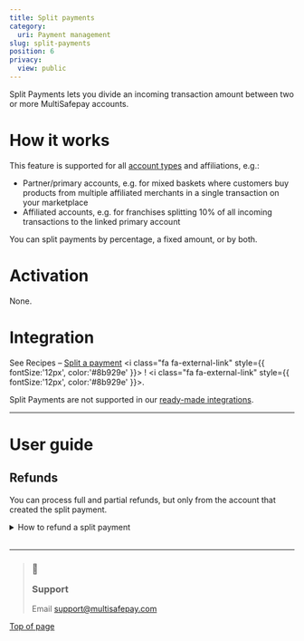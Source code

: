 ```yaml
---
title: Split payments
category:
  uri: Payment management
slug: split-payments
position: 6
privacy:
  view: public
---
```

Split Payments lets you divide an incoming transaction amount between two or more MultiSafepay accounts.

# How it works

This feature is supported for all [account types](/docs/create-account/) and affiliations, e.g.:

* Partner/primary accounts, e.g. for mixed baskets where customers buy products from multiple affiliated merchants in a single transaction on your marketplace
* Affiliated accounts, e.g. for franchises splitting 10% of all incoming transactions to the linked primary account

You can split payments by percentage, a fixed amount, or by both.

# Activation

None.

# Integration

See Recipes – <a href="https://docs.multisafepay.com/recipes/split-a-payment" target="_blank">Split a payment</a> <i class="fa fa-external-link" style={{ fontSize:'12px', color:'#8b929e' }}></i> !<a href="https://cdnjs.cloudflare.com/ajax/libs/font-awesome/4.7.0/css/font-awesome.min.css" target="_blank"></a> <i class="fa fa-external-link" style={{ fontSize:'12px', color:'#8b929e' }}></i>.

Split Payments are not supported in our [ready-made integrations](/docs/our-integrations/).

***

# User guide

## Refunds

You can process full and partial refunds, but only from the account that created the split payment.

<details id="how-to-refund-split-payment">
  <summary>How to refund a split payment</summary>

  <br />

  1. Sign in to your <a href="https://merchant.multisafepay.com" target="_blank">MultiSafepay dashboard</a> <i class="fa fa-external-link" style={{ fontSize:'12px', color:'#8b929e' }}></i> !<a href="https://cdnjs.cloudflare.com/ajax/libs/font-awesome/4.7.0/css/font-awesome.min.css" target="_blank">external link icon</a> <i class="fa fa-external-link" style={{ fontSize:'12px', color:'#8b929e' }}></i>.
  2. Go to **Transactions** > **Transaction overview**, and then click the relevant transaction.
  3. On the **Transaction details** page, click **Refund**.
  4. Enter the amount you want to refund to the customer, and then click **Confirm refund**.\
     The <Glossary>transaction status</Glossary> changes to **Initialized**.
  5. [Cancel the refund](/docs/refund-payments/).

  When the transaction status changes to **Completed**, the refund has been processed correctly. The customer receives the refund in the bank account the transaction was originally paid from the next business day.
</details>

<br />

***

<blockquote class="callout callout_info">
    <h3 class="callout-heading false">
        <span class="callout-icon">💬</span>
        <p>Support</p>
    </h3>
    <p>Email <a href="mailto:support@multisafepay.com">support@multisafepay.com</a></p>
</blockquote>

[Top of page](#)